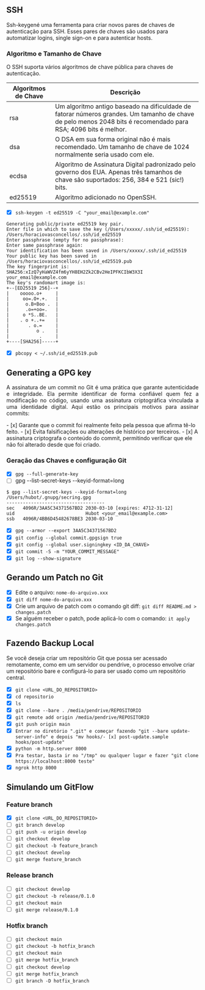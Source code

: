 ## SSH
Ssh-keygené uma ferramenta para criar novos pares de chaves de autenticação para SSH. Esses pares de chaves são usados ​​para automatizar logins, single sign-on e para autenticar hosts.
### Algoritmo e Tamanho de Chave
O SSH suporta vários algoritmos de chave pública para chaves de autenticação.

| Algoritmos de Chave | Descrição |
| ----                | -----     |
| rsa                 | Um algoritmo antigo baseado na dificuldade de fatorar números grandes. Um tamanho de chave de pelo menos 2048 bits é recomendado para RSA; 4096 bits é melhor.  |
| dsa                 | O DSA em sua forma original não é mais recomendado. Um tamanho de chave de 1024 normalmente seria usado com ele. |
| ecdsa               | Algoritmo de Assinatura Digital padronizado pelo governo dos EUA. Apenas três tamanhos de chave são suportados: 256, 384 e 521 (sic!) bits. |
| ed25519             | Algoritmo adicionado no OpenSSH.  |

- [x] `ssh-keygen -t ed25519 -C "your_email@example.com"`

```
Generating public/private ed25519 key pair.
Enter file in which to save the key (/Users/xxxxx/.ssh/id_ed25519): /Users/horaciovasconcellos/.ssh/id_ed25519
Enter passphrase (empty for no passphrase):
Enter same passphrase again:
Your identification has been saved in /Users/xxxxx/.ssh/id_ed25519
Your public key has been saved in /Users/horaciovasconcellos/.ssh/id_ed25519.pub
The key fingerprint is:
SHA256:xIzQ7yHaWVZ4fm6yYH8EH2Zk2CBv2HeIPFKCIbW3X3I your_email@example.com
The key's randomart image is:
+--[ED25519 256]--+
|    ooooo.o+     |
|     oo=.O+.+.   |
|      o.B+Boo .  |
|      .o=+oo=.   |
|     o *S..BE.   |
|    . o +..+=    |
|       . o.=     |
|          o .    |
|           .     |
+----[SHA256]-----+
```
- [x] `pbcopy < ~/.ssh/id_ed25519.pub`

## Generating a GPG key
<p align="justify">A assinatura de um commit no Git é uma prática que garante autenticidade e integridade. Ela permite identificar de forma confiável quem fez a modificação no código, usando uma assinatura criptográfica vinculada a uma identidade digital. Aqui estão os principais motivos para assinar commits:</p>
- [x] Garante que o commit foi realmente feito pela pessoa que afirma tê-lo feito.
- [x] Evita falsificações ou alterações de histórico por terceiros.
- [x] A assinatura criptografa o conteúdo do commit, permitindo verificar que ele não foi alterado desde que foi criado.

### Geração das Chaves e configuração Git
- [x] `gpg --full-generate-key`
- [ ] gpg --list-secret-keys --keyid-format=long
```
$ gpg --list-secret-keys --keyid-format=long
/Users/hubot/.gnupg/secring.gpg
------------------------------------
sec   4096R/3AA5C34371567BD2 2030-03-10 [expires: 4712-31-12]
uid                          Hubot <your_email@example.com>
ssb   4096R/4BB6D45482678BE3 2030-03-10
```

- [x] `gpg --armor --export 3AA5C34371567BD2`
- [x] `git config --global commit.gpgsign true`
- [x] `git config --global user.signingkey <ID_DA_CHAVE>`
- [x] `git commit -S -m "YOUR_COMMIT_MESSAGE"`
- [x] `git log --show-signature`

## Gerando um Patch no Git
- [x] Edite o arquivo: `nome-do-arquivo.xxx`
- [x] `git diff nome-do-arquivo.xxx`
- [x] Crie um arquivo de patch com o comando git diff: `git diff README.md > changes.patch`
- [x] Se alguém receber o patch, pode aplicá-lo com o comando: `it apply changes.patch`

## Fazendo Backup Local
Se você deseja criar um repositório Git que possa ser acessado remotamente, como em um servidor ou pendrive, o processo envolve criar um repositório bare e configurá-lo para ser usado como um repositório central.

- [x] `git clone <URL_DO_REPOSITORIO>`
- [x] `cd repositorio`
- [x] `ls`
- [x] `git clone --bare . /media/pendrive/REPOSITORIO`
- [x] `git remote add origin /media/pendrive/REPOSITORIO`
- [x] `git push origin main`
- [x] `Entrar no diretório ".git" e começar fazendo "git --bare update-server-info" e depois "mv hooks/- [x] post-update.sample hooks/post-update"`
- [x] `python -m http.server 8000`
- [x] `Pra testar, basta ir no "/tmp" ou qualquer lugar e fazer "git clone https://localhost:8000 teste"`
- [x] `ngrok http 8000`

## Simulando um GitFlow

### Feature branch
- [x] `git clone <URL_DO_REPOSITORIO>`
- [ ] `git branch develop`
- [ ] `git push -u origin develop`
- [ ] `git checkout develop`
- [ ] `git checkout -b feature_branch`
- [ ] `git checkout develop`
- [ ] `git merge feature_branch`
  
### Release branch
- [ ] `git checkout develop`
- [ ] `git checkout -b release/0.1.0`
- [ ] `git checkout main`
- [ ] `git merge release/0.1.0`

### Hotfix branch
- [ ] `git checkout main`
- [ ] `git checkout -b hotfix_branch`
- [ ] `git checkout main`
- [ ] `git merge hotfix_branch`
- [ ] `git checkout develop`
- [ ] `git merge hotfix_branch`
- [ ] `git branch -D hotfix_branch`
